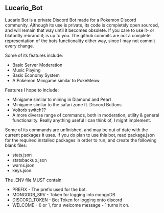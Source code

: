 ## Lucario_Bot
Lucario Bot is a private Discord Bot made for a Pokemon Discord community. 
Although its use is private, its code is completely open sourced, and will remain that way until it becomes obsolete. If you care to use it- or blatantly rebrand it; is up to you. The github commits are not a complete representation of the bots functionality either way, since I may not commit every change.

Some of its features include:
- Basic Server Moderation
- Music Playing
- Basic Economy System
- A Pokemon Minigame similar to PokeMeow

Features I hope to include:
- Minigame similar to mining in Diamond and Pearl
- Minigame similar to the safari zone ft. Discord Buttons
- Voltorb switch??
- A more diverse range of commands, both in moderation, utility & general functionality. Really anything useful I can think of, I might implement.

Some of its commands are unfinished, and may be out of date with the current packages it uses.
If you do plan to use this bot, read package.json for the required installed packages in order to run; and create the following blank files:
- stats.json
- statsbackup.json
- warns.json
- keys.json

The .ENV file MUST contain:
- PREFIX - The prefix used for the bot.
- MONGODB_SRV - Token for logging into mongoDB 
- DISCORD_TOKEN - Bot Token for logging onto discord
- WELCOME - 0 or 1, for a welcome message - 1 turns it on. 

